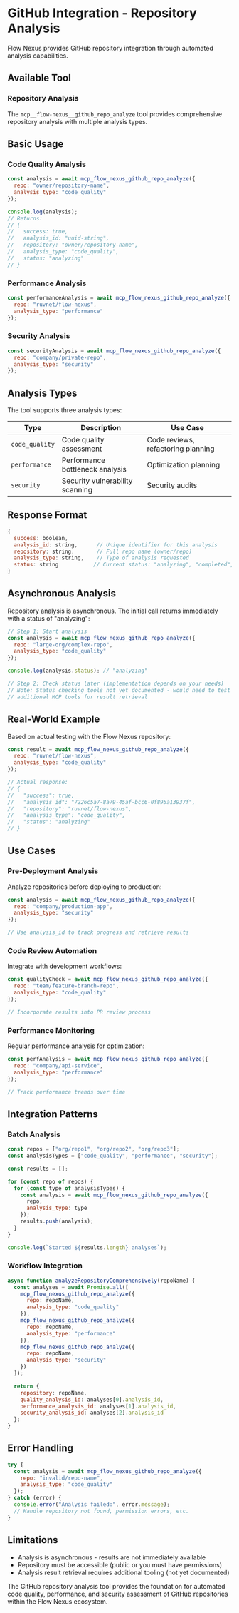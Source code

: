 # GitHub Integration - Repository Analysis

Flow Nexus provides GitHub repository integration through automated analysis capabilities.

## Available Tool

### Repository Analysis

The `mcp__flow-nexus__github_repo_analyze` tool provides comprehensive repository analysis with multiple analysis types.

## Basic Usage

### Code Quality Analysis

```javascript
const analysis = await mcp_flow_nexus_github_repo_analyze({
  repo: "owner/repository-name",
  analysis_type: "code_quality"
});

console.log(analysis);
// Returns:
// {
//   success: true,
//   analysis_id: "uuid-string",
//   repository: "owner/repository-name", 
//   analysis_type: "code_quality",
//   status: "analyzing"
// }
```

### Performance Analysis

```javascript
const performanceAnalysis = await mcp_flow_nexus_github_repo_analyze({
  repo: "ruvnet/flow-nexus",
  analysis_type: "performance"
});
```

### Security Analysis

```javascript
const securityAnalysis = await mcp_flow_nexus_github_repo_analyze({
  repo: "company/private-repo",
  analysis_type: "security"
});
```

## Analysis Types

The tool supports three analysis types:

| Type | Description | Use Case |
|------|-------------|----------|
| `code_quality` | Code quality assessment | Code reviews, refactoring planning |
| `performance` | Performance bottleneck analysis | Optimization planning |
| `security` | Security vulnerability scanning | Security audits |

## Response Format

```javascript
{
  success: boolean,
  analysis_id: string,      // Unique identifier for this analysis
  repository: string,       // Full repo name (owner/repo)
  analysis_type: string,    // Type of analysis requested
  status: string           // Current status: "analyzing", "completed", "failed"
}
```

## Asynchronous Analysis

Repository analysis is asynchronous. The initial call returns immediately with a status of "analyzing":

```javascript
// Step 1: Start analysis
const analysis = await mcp_flow_nexus_github_repo_analyze({
  repo: "large-org/complex-repo",
  analysis_type: "code_quality"
});

console.log(analysis.status); // "analyzing"

// Step 2: Check status later (implementation depends on your needs)
// Note: Status checking tools not yet documented - would need to test
// additional MCP tools for result retrieval
```

## Real-World Example

Based on actual testing with the Flow Nexus repository:

```javascript
const result = await mcp_flow_nexus_github_repo_analyze({
  repo: "ruvnet/flow-nexus",
  analysis_type: "code_quality"
});

// Actual response:
// {
//   "success": true,
//   "analysis_id": "7226c5a7-8a79-45af-bcc6-0f895a13937f",
//   "repository": "ruvnet/flow-nexus", 
//   "analysis_type": "code_quality",
//   "status": "analyzing"
// }
```

## Use Cases

### Pre-Deployment Analysis
Analyze repositories before deploying to production:

```javascript
const analysis = await mcp_flow_nexus_github_repo_analyze({
  repo: "company/production-app",
  analysis_type: "security"
});

// Use analysis_id to track progress and retrieve results
```

### Code Review Automation
Integrate with development workflows:

```javascript
const qualityCheck = await mcp_flow_nexus_github_repo_analyze({
  repo: "team/feature-branch-repo", 
  analysis_type: "code_quality"
});

// Incorporate results into PR review process
```

### Performance Monitoring
Regular performance analysis for optimization:

```javascript
const perfAnalysis = await mcp_flow_nexus_github_repo_analyze({
  repo: "company/api-service",
  analysis_type: "performance"
});

// Track performance trends over time
```

## Integration Patterns

### Batch Analysis

```javascript
const repos = ["org/repo1", "org/repo2", "org/repo3"];
const analysisTypes = ["code_quality", "performance", "security"];

const results = [];

for (const repo of repos) {
  for (const type of analysisTypes) {
    const analysis = await mcp_flow_nexus_github_repo_analyze({
      repo,
      analysis_type: type
    });
    results.push(analysis);
  }
}

console.log(`Started ${results.length} analyses`);
```

### Workflow Integration

```javascript
async function analyzeRepositoryComprehensively(repoName) {
  const analyses = await Promise.all([
    mcp_flow_nexus_github_repo_analyze({
      repo: repoName,
      analysis_type: "code_quality"
    }),
    mcp_flow_nexus_github_repo_analyze({
      repo: repoName, 
      analysis_type: "performance"
    }),
    mcp_flow_nexus_github_repo_analyze({
      repo: repoName,
      analysis_type: "security"
    })
  ]);

  return {
    repository: repoName,
    quality_analysis_id: analyses[0].analysis_id,
    performance_analysis_id: analyses[1].analysis_id,
    security_analysis_id: analyses[2].analysis_id
  };
}
```

## Error Handling

```javascript
try {
  const analysis = await mcp_flow_nexus_github_repo_analyze({
    repo: "invalid/repo-name",
    analysis_type: "code_quality"
  });
} catch (error) {
  console.error("Analysis failed:", error.message);
  // Handle repository not found, permission errors, etc.
}
```

## Limitations

- Analysis is asynchronous - results are not immediately available
- Repository must be accessible (public or you must have permissions)
- Analysis result retrieval requires additional tooling (not yet documented)

The GitHub repository analysis tool provides the foundation for automated code quality, performance, and security assessment of GitHub repositories within the Flow Nexus ecosystem.